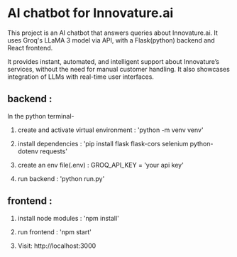 # AI chatbot for Innovature.ai

This project is an AI chatbot that answers queries about Innovature.ai. It uses Groq's LLaMA 3 model via API, with a Flask(python) backend and React frontend.

It provides instant, automated, and intelligent support about Innovature’s services, without the need for manual customer handling. It also showcases integration of LLMs with real-time user interfaces.

## backend :

In the python terminal-

1. create and activate virtual environment :
   'python -m venv venv'

2. install dependencies :
   'pip install flask flask-cors selenium python-dotenv requests'

3. create an env file(.env) : 
   GROQ_API_KEY = 'your api key'

4. run backend :
   'python run.py'


## frontend :

1. install node modules :
   'npm install'

2. run frontend :
   'npm start'

3. Visit: http://localhost:3000




